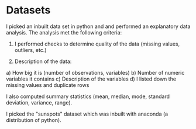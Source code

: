 # Datasets
I picked an inbuilt data set in python and and performed an explanatory data analysis.
The analysis met the following criteria:

1) I performed checks to determine quality of the data (missing values, outliers, etc.) 


2) Description of the data: 

a) How big it is (number of observations, variables)
b) Number of numeric variables it contains
c) Description of the variables
d) I listed down the missing values and duplicate rows

I also computed summary statistics (mean, median, mode, standard deviation, variance, range).

I picked the "sunspots" dataset which was inbuilt with anaconda (a distribution of python).
